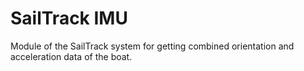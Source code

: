 # SailTrack IMU
Module of the SailTrack system for getting combined orientation and acceleration data of the boat.
